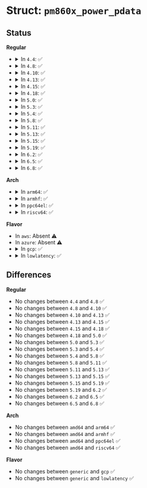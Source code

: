 # Struct: <code>pm860x_power_pdata</code>

## Status
<b>Regular</b>
<ul>
<li>
<details>
<summary>In <code>4.4</code>: ✅</summary>

```c
struct pm860x_power_pdata {
    int max_capacity;
    int resistor;
};
```
</details>
</li>
<li>
<details>
<summary>In <code>4.8</code>: ✅</summary>

```c
struct pm860x_power_pdata {
    int max_capacity;
    int resistor;
};
```
</details>
</li>
<li>
<details>
<summary>In <code>4.10</code>: ✅</summary>

```c
struct pm860x_power_pdata {
    int max_capacity;
    int resistor;
};
```
</details>
</li>
<li>
<details>
<summary>In <code>4.13</code>: ✅</summary>

```c
struct pm860x_power_pdata {
    int max_capacity;
    int resistor;
};
```
</details>
</li>
<li>
<details>
<summary>In <code>4.15</code>: ✅</summary>

```c
struct pm860x_power_pdata {
    int max_capacity;
    int resistor;
};
```
</details>
</li>
<li>
<details>
<summary>In <code>4.18</code>: ✅</summary>

```c
struct pm860x_power_pdata {
    int max_capacity;
    int resistor;
};
```
</details>
</li>
<li>
<details>
<summary>In <code>5.0</code>: ✅</summary>

```c
struct pm860x_power_pdata {
    int max_capacity;
    int resistor;
};
```
</details>
</li>
<li>
<details>
<summary>In <code>5.3</code>: ✅</summary>

```c
struct pm860x_power_pdata {
    int max_capacity;
    int resistor;
};
```
</details>
</li>
<li>
<details>
<summary>In <code>5.4</code>: ✅</summary>

```c
struct pm860x_power_pdata {
    int max_capacity;
    int resistor;
};
```
</details>
</li>
<li>
<details>
<summary>In <code>5.8</code>: ✅</summary>

```c
struct pm860x_power_pdata {
    int max_capacity;
    int resistor;
};
```
</details>
</li>
<li>
<details>
<summary>In <code>5.11</code>: ✅</summary>

```c
struct pm860x_power_pdata {
    int max_capacity;
    int resistor;
};
```
</details>
</li>
<li>
<details>
<summary>In <code>5.13</code>: ✅</summary>

```c
struct pm860x_power_pdata {
    int max_capacity;
    int resistor;
};
```
</details>
</li>
<li>
<details>
<summary>In <code>5.15</code>: ✅</summary>

```c
struct pm860x_power_pdata {
    int max_capacity;
    int resistor;
};
```
</details>
</li>
<li>
<details>
<summary>In <code>5.19</code>: ✅</summary>

```c
struct pm860x_power_pdata {
    int max_capacity;
    int resistor;
};
```
</details>
</li>
<li>
<details>
<summary>In <code>6.2</code>: ✅</summary>

```c
struct pm860x_power_pdata {
    int max_capacity;
    int resistor;
};
```
</details>
</li>
<li>
<details>
<summary>In <code>6.5</code>: ✅</summary>

```c
struct pm860x_power_pdata {
    int max_capacity;
    int resistor;
};
```
</details>
</li>
<li>
<details>
<summary>In <code>6.8</code>: ✅</summary>

```c
struct pm860x_power_pdata {
    int max_capacity;
    int resistor;
};
```
</details>
</li>
</ul>
<b>Arch</b>
<ul>
<li>
<details>
<summary>In <code>arm64</code>: ✅</summary>

```c
struct pm860x_power_pdata {
    int max_capacity;
    int resistor;
};
```
</details>
</li>
<li>
<details>
<summary>In <code>armhf</code>: ✅</summary>

```c
struct pm860x_power_pdata {
    int max_capacity;
    int resistor;
};
```
</details>
</li>
<li>
<details>
<summary>In <code>ppc64el</code>: ✅</summary>

```c
struct pm860x_power_pdata {
    int max_capacity;
    int resistor;
};
```
</details>
</li>
<li>
<details>
<summary>In <code>riscv64</code>: ✅</summary>

```c
struct pm860x_power_pdata {
    int max_capacity;
    int resistor;
};
```
</details>
</li>
</ul>
<b>Flavor</b>
<ul>
<li>
In <code>aws</code>: Absent ⚠️
</li>
<li>
In <code>azure</code>: Absent ⚠️
</li>
<li>
<details>
<summary>In <code>gcp</code>: ✅</summary>

```c
struct pm860x_power_pdata {
    int max_capacity;
    int resistor;
};
```
</details>
</li>
<li>
<details>
<summary>In <code>lowlatency</code>: ✅</summary>

```c
struct pm860x_power_pdata {
    int max_capacity;
    int resistor;
};
```
</details>
</li>
</ul>

## Differences
<b>Regular</b>
<ul>
<li>
No changes between <code>4.4</code> and <code>4.8</code> ✅
</li>
<li>
No changes between <code>4.8</code> and <code>4.10</code> ✅
</li>
<li>
No changes between <code>4.10</code> and <code>4.13</code> ✅
</li>
<li>
No changes between <code>4.13</code> and <code>4.15</code> ✅
</li>
<li>
No changes between <code>4.15</code> and <code>4.18</code> ✅
</li>
<li>
No changes between <code>4.18</code> and <code>5.0</code> ✅
</li>
<li>
No changes between <code>5.0</code> and <code>5.3</code> ✅
</li>
<li>
No changes between <code>5.3</code> and <code>5.4</code> ✅
</li>
<li>
No changes between <code>5.4</code> and <code>5.8</code> ✅
</li>
<li>
No changes between <code>5.8</code> and <code>5.11</code> ✅
</li>
<li>
No changes between <code>5.11</code> and <code>5.13</code> ✅
</li>
<li>
No changes between <code>5.13</code> and <code>5.15</code> ✅
</li>
<li>
No changes between <code>5.15</code> and <code>5.19</code> ✅
</li>
<li>
No changes between <code>5.19</code> and <code>6.2</code> ✅
</li>
<li>
No changes between <code>6.2</code> and <code>6.5</code> ✅
</li>
<li>
No changes between <code>6.5</code> and <code>6.8</code> ✅
</li>
</ul>
<b>Arch</b>
<ul>
<li>
No changes between <code>amd64</code> and <code>arm64</code> ✅
</li>
<li>
No changes between <code>amd64</code> and <code>armhf</code> ✅
</li>
<li>
No changes between <code>amd64</code> and <code>ppc64el</code> ✅
</li>
<li>
No changes between <code>amd64</code> and <code>riscv64</code> ✅
</li>
</ul>
<b>Flavor</b>
<ul>
<li>
No changes between <code>generic</code> and <code>gcp</code> ✅
</li>
<li>
No changes between <code>generic</code> and <code>lowlatency</code> ✅
</li>
</ul>

